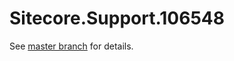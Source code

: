 # Sitecore.Support.106548

See [master branch](https://github.com/sitecoresupport/Sitecore.Support.106548) for details.